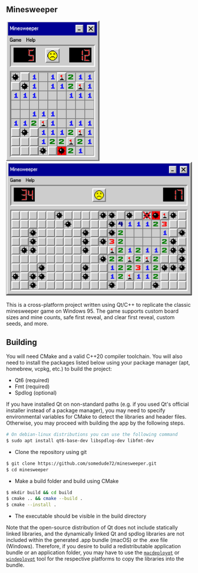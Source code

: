 ## Minesweeper
<p float="left">
  <img width="253" alt="Minesweeper 9x9" src="https://raw.githubusercontent.com/somedude72/minesweeper/refs/heads/main/docs/dead-9x9.png" />
  <img width="530" alt="Minesweeper 9x20" src="https://raw.githubusercontent.com/somedude72/minesweeper/refs/heads/main/docs/dead-9x20.png" />
</p>

This is a cross-platform project written using Qt/C++ to replicate the classic minesweeper
game on Windows 95. The game supports custom board sizes and mine counts, safe first
reveal, and clear first reveal, custom seeds, and more. 

## Building

You will need CMake and a valid C++20 compiler toolchain. You will also need to install
the packages listed below using your package manager (apt, homebrew, vcpkg, etc.) to build
the project:

 + Qt6 (required)
 + Fmt (required)
 + Spdlog (optional)

If you have installed Qt on non-standard paths (e.g. if you used Qt's official installer
instead of a package manager), you may need to specify environmental variables for CMake
to detect the libraries and header files. Otherwise, you may proceed with building the app
by the following steps. 

```bash
# On debian-linux distributions you can use the following command
$ sudo apt install qt6-base-dev libspdlog-dev libfmt-dev
```

 + Clone the repository using git

```bash
$ git clone https://github.com/somedude72/minesweeper.git
$ cd minesweeper
```
 + Make a build folder and build using CMake

```bash
$ mkdir build && cd build
$ cmake .. && cmake --build . 
$ cmake --install .
```

 + The executable should be visible in the build directory

Note that the open-source distribution of Qt does not include statically linked libraries,
and the dynamically linked Qt and spdlog libraries are not included within the generated
.app bundle (macOS) or the .exe file (Windows). Therefore, if you desire to build a
redistributable application bundle or an application folder, you may have to use the
[`macdeployqt`](https://doc.qt.io/qt-6/macos-deployment.html#frameworks) or
[`windeployqt`](https://doc.qt.io/qt-6/macos-deployment.html#frameworks) tool for the
respective platforms to copy the libraries into the bundle. 